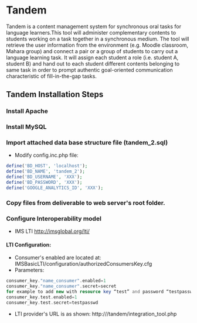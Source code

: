 Tandem
======

Tandem is a content management system for synchronous oral tasks for language learners.This tool will administer complementary contents to students working on a task together in a synchronous medium. The tool will retrieve the user information from the environment (e.g. Moodle classroom, Mahara group) and connect a pair or a group of students to carry out a language learning task. It will assign each student a role (i.e. student A, student B) and hand out to each student different contents belonging to same task in order to prompt authentic goal-oriented communication characteristic of fill-in-the-gap tasks.

## Tandem Installation Steps
### Install Apache
### Install MySQL
### Import attached data base structure file (tandem_2.sql)

* Modify config.inc.php file:
``` php
define('BD_HOST', 'localhost'); 
define('BD_NAME', 'tandem_2'); 
define('BD_USERNAME', 'XXX'); 
define('BD_PASSWORD', 'XXX'); 
define('GOOGLE_ANALYTICS_ID', 'XXX'); 
```
### Copy files from deliverable to web server's root folder.
### Configure Interoperability model
* IMS LTI http://imsglobal.org/lti/ 
#### LTI Configuration:
*  Consumer's enabled are located at:
 IMSBasicLTI/configuration/authorizedConsumersKey.cfg
* Parameters:
```php
consumer_key."name_consumer".enabled=1
consumer_key."name_consumer".secret=secret
for example to add new with resource key “test” and password “testpasswd” 
consumer_key.test.enabled=1
consumer_key.test.secret=testpasswd 
```
* LTI provider's URL is as shown:
http://<ip>/tandem/integration_tool.php

